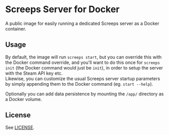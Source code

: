 # Screeps Server for Docker

A public image for easily running a dedicated Screeps server as a Docker container.

## Usage

By default, the image will run `screeps start`, but you can override this with the Docker command override, and you'll want to do this once for `screeps init` (the Docker command would just be `init`), in order to setup the server with the Steam API key etc.  
Likewise, you can customize the usual Screeps server startup parameters by simply appending them to the Docker command (eg. `start --help`).

Optionally you can add data persistence by mounting the `/app/` directory as a Docker volume.

## License

See [LICENSE](LICENSE).
